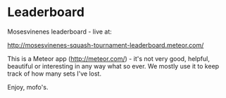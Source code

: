 Leaderboard
===========

Mosesvinenes leaderboard - live at:
  
  http://mosesvinenes-squash-tournament-leaderboard.meteor.com/

This is a Meteor app (http://meteor.com/) - it's not very good, helpful, 
beautiful or interesting in any way what so ever. We mostly use it to keep
track of how many sets I've lost.

Enjoy, mofo's.


